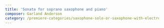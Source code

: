 ```yaml
---
title: 'Sonata for soprano saxophone and piano'
composer: Garland Anderson
category: /premiere-categories/saxophone-solo-or-saxophone-with-electronics-piano-or-orchestra
---
```

